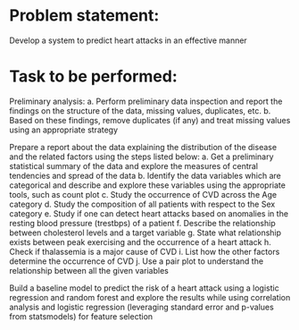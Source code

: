 # Problem statement: 
Develop a system to predict heart attacks in an effective manner

# Task to be performed:
Preliminary analysis:
a. Perform preliminary data inspection and report the findings on the structure of the data, missing values, duplicates, etc.
b. Based on these findings, remove duplicates (if any) and treat missing values using an appropriate strategy

Prepare a report about the data explaining the distribution of the disease and the related factors using the steps listed below:
a. Get a preliminary statistical summary of the data and explore the measures of central tendencies and spread of the data
b. Identify the data variables which are categorical and describe and explore these variables using the appropriate tools, such as count plot
c. Study the occurrence of CVD across the Age category
d. Study the composition of all patients with respect to the Sex category
e. Study if one can detect heart attacks based on anomalies in the resting blood pressure (trestbps) of a patient
f. Describe the relationship between cholesterol levels and a target variable
g. State what relationship exists between peak exercising and the occurrence of a heart attack
h. Check if thalassemia is a major cause of CVD
i. List how the other factors determine the occurrence of CVD
j. Use a pair plot to understand the relationship between all the given variables

Build a baseline model to predict the risk of a heart attack using a logistic regression and random forest and explore the results while using correlation analysis and logistic regression (leveraging standard error and p-values from statsmodels) for feature selection
